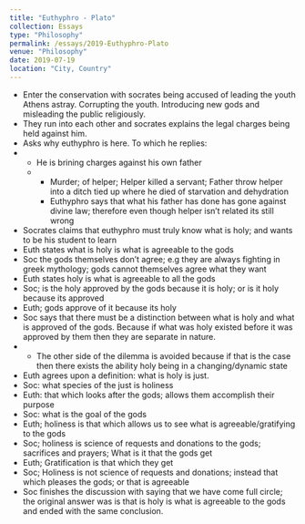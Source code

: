 ```yaml
---
title: "Euthyphro - Plato"
collection: Essays
type: "Philosophy"
permalink: /essays/2019-Euthyphro-Plato
venue: "Philosophy"
date: 2019-07-19
location: "City, Country"
---
```


- Enter the conservation with socrates being accused of leading the youth Athens astray. Corrupting the youth. Introducing new gods and misleading the public religiously.  
- They run into each other and socrates explains the legal charges being held against him.  
- Asks why euthyphro is here. To which he replies:  
- - He is brining charges against his own father 
  - - Murder; of helper; Helper killed a servant; Father throw helper into a ditch tied up where he died of starvation and dehydration  
    - Euthyphro says that what his father has done has gone against divine law; therefore even though helper isn’t related its still wrong  
- Socrates claims that euthyphro must truly know what is holy; and wants to be his student to learn 
- Euth states what is holy is what is agreeable to the gods  
- Soc the gods themselves don’t agree; e.g they are always fighting in greek mythology; gods cannot themselves agree what they want  
- Euth states holy is what is agreeable to all the gods  
- Soc; is the holy approved by the gods because it is holy; or is it holy because its approved 
- Euth; gods approve of it because its holy  
-  Soc says that there must be a distinction between what is holy and what is approved of the gods. Because if what was holy existed before it was approved by them then they are separate in nature.  
- - The other side of the dilemma is avoided because if that is the case then there exists the ability holy being in a changing/dynamic state  
- Euth agrees upon a definition: what is holy is just. 
- Soc: what species of the just is holiness 
- Euth: that which looks after the gods; allows them accomplish their purpose 
- Soc: what is the goal of the gods 
- Euth; holiness is that which allows us to see what is agreeable/gratifying to the gods 
- Soc; holiness is science of requests and donations to the gods; sacrifices and prayers; What is it that the gods get 
- Euth; Gratification is that which they get 
- Soc; Holiness is not science of requests and donations; instead that which pleases the gods; or that is agreeable 
- Soc finishes the discussion with saying that we have come full circle; the original answer was is that is holy is what is agreeable to the gods and ended with the same conclusion.  

